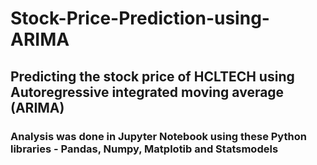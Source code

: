 # Stock-Price-Prediction-using-ARIMA

## Predicting the stock price of HCLTECH using Autoregressive integrated moving average (ARIMA)

### Analysis was done in Jupyter Notebook using these Python libraries - Pandas, Numpy, Matplotib and Statsmodels
